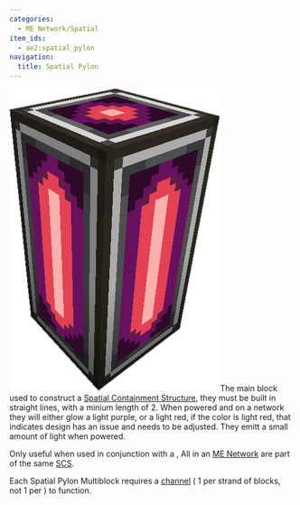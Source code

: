 ```yaml
---
categories:
  - ME Network/Spatial
item_ids:
  - ae2:spatial_pylon
navigation:
  title: Spatial Pylon
---
```


![A Picture of a Spatial Pylon.](../../../assets/large/spatial_pylon.png)The main
block used to construct a [Spatial Containment Structure](spatial-containment-structure.md),
they must be built in straight lines, with
a minium length of 2. When powered and on a network they will either glow a
light purple, or a light red, if the color is light red, that indicates design
has an issue and needs to be adjusted. They emitt a small amount of light when
powered.

Only useful when used in conjunction with a <ItemLink
id="spatial_io_port"/>, All <ItemLink
id="spatial_pylon"/> in an [ME Network](../../me-network.md) are part of the
same [SCS](spatial-containment-structure.md).

Each Spatial Pylon Multiblock requires a [channel](../channels.md) ( 1
per strand of blocks, not 1 per <ItemLink
id="spatial_pylon"/> ) to function.

<RecipeFor id="spatial_pylon" />
